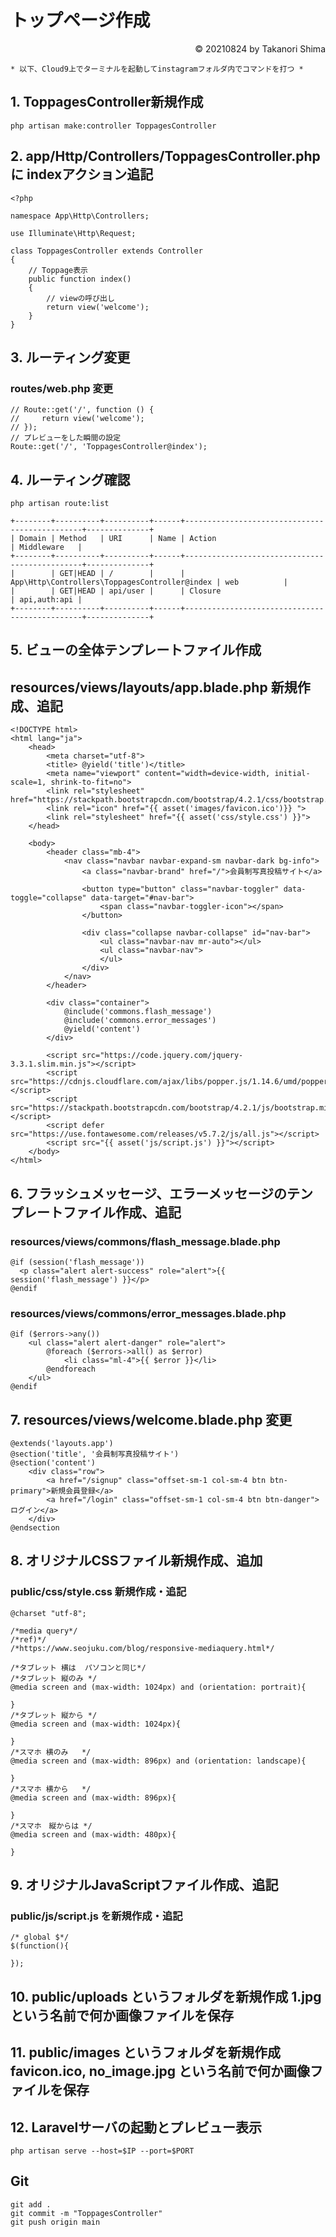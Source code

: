 # トップページ作成
<p style='text-align: right;'> &copy; 20210824 by Takanori Shima </p>

```
* 以下、Cloud9上でターミナルを起動してinstagramフォルダ内でコマンドを打つ *
```
## 1. ToppagesController新規作成
```
php artisan make:controller ToppagesController
```

## 2. app/Http/Controllers/ToppagesController.php に indexアクション追記

```
<?php

namespace App\Http\Controllers;

use Illuminate\Http\Request;

class ToppagesController extends Controller
{
    // Toppage表示
    public function index()
    {
        // viewの呼び出し
        return view('welcome');
    }
}

```
## 3. ルーティング変更
###  routes/web.php 変更
```
// Route::get('/', function () {
//     return view('welcome');
// });
// プレビューをした瞬間の設定
Route::get('/', 'ToppagesController@index');
```

## 4. ルーティング確認
```
php artisan route:list
```

```
+--------+----------+----------+------+-----------------------------------------------+--------------+
| Domain | Method   | URI      | Name | Action                                        | Middleware   |
+--------+----------+----------+------+-----------------------------------------------+--------------+
|        | GET|HEAD | /        |      | App\Http\Controllers\ToppagesController@index | web          |
|        | GET|HEAD | api/user |      | Closure                                       | api,auth:api |
+--------+----------+----------+------+-----------------------------------------------+--------------+
```

## 5. ビューの全体テンプレートファイル作成
## resources/views/layouts/app.blade.php 新規作成、追記
```
<!DOCTYPE html>
<html lang="ja">
    <head>
        <meta charset="utf-8">
        <title> @yield('title')</title>
        <meta name="viewport" content="width=device-width, initial-scale=1, shrink-to-fit=no">
        <link rel="stylesheet" href="https://stackpath.bootstrapcdn.com/bootstrap/4.2.1/css/bootstrap.min.css">
        <link rel="icon" href="{{ asset('images/favicon.ico')}} ">
        <link rel="stylesheet" href="{{ asset('css/style.css') }}">
    </head>

    <body>
        <header class="mb-4">
            <nav class="navbar navbar-expand-sm navbar-dark bg-info">
                <a class="navbar-brand" href="/">会員制写真投稿サイト</a>
                
                <button type="button" class="navbar-toggler" data-toggle="collapse" data-target="#nav-bar">
                    <span class="navbar-toggler-icon"></span>
                </button>
                
                <div class="collapse navbar-collapse" id="nav-bar">
                    <ul class="navbar-nav mr-auto"></ul>
                    <ul class="navbar-nav">
                    </ul>
                </div>
            </nav>
        </header>
        
        <div class="container">
            @include('commons.flash_message')
            @include('commons.error_messages')
            @yield('content')
        </div>
        
        <script src="https://code.jquery.com/jquery-3.3.1.slim.min.js"></script>
        <script src="https://cdnjs.cloudflare.com/ajax/libs/popper.js/1.14.6/umd/popper.min.js"></script>
        <script src="https://stackpath.bootstrapcdn.com/bootstrap/4.2.1/js/bootstrap.min.js"></script>
        <script defer src="https://use.fontawesome.com/releases/v5.7.2/js/all.js"></script>
        <script src="{{ asset('js/script.js') }}"></script>
    </body>
</html>
```

## 6. フラッシュメッセージ、エラーメッセージのテンプレートファイル作成、追記
### resources/views/commons/flash_message.blade.php
```
@if (session('flash_message'))
  <p class="alert alert-success" role="alert">{{ session('flash_message') }}</p>
@endif
```
### resources/views/commons/error_messages.blade.php
```
@if ($errors->any())
    <ul class="alert alert-danger" role="alert">
        @foreach ($errors->all() as $error)
            <li class="ml-4">{{ $error }}</li>
        @endforeach
    </ul>
@endif
```

## 7. resources/views/welcome.blade.php 変更
```
@extends('layouts.app')
@section('title', '会員制写真投稿サイト')
@section('content')
    <div class="row">
        <a href="/signup" class="offset-sm-1 col-sm-4 btn btn-primary">新規会員登録</a>
        <a href="/login" class="offset-sm-1 col-sm-4 btn btn-danger">ログイン</a>
    </div>
@endsection
```

## 8. オリジナルCSSファイル新規作成、追加
### public/css/style.css 新規作成・追記
```
@charset "utf-8";

/*media query*/
/*ref)*/
/*https://www.seojuku.com/blog/responsive-mediaquery.html*/

/*タブレット 横は	パソコンと同じ*/
/*タブレット 縦のみ	*/
@media screen and (max-width: 1024px) and (orientation: portrait){
    
}
/*タブレット 縦から	*/
@media screen and (max-width: 1024px){
    
}
/*スマホ 横のみ	*/
@media screen and (max-width: 896px) and (orientation: landscape){
    
}
/*スマホ 横から	*/ 
@media screen and (max-width: 896px){
    
}
/*スマホ　縦からは */
@media screen and (max-width: 480px){
    
}
```

## 9. オリジナルJavaScriptファイル作成、追記
### public/js/script.js を新規作成・追記
```
/* global $*/
$(function(){
    
});
```

## 10. public/uploads というフォルダを新規作成 1.jpgという名前で何か画像ファイルを保存

## 11. public/images というフォルダを新規作成 favicon.ico, no_image.jpg という名前で何か画像ファイルを保存

## 12. Laravelサーバの起動とプレビュー表示
```
php artisan serve --host=$IP --port=$PORT
```

## Git
```
git add .
git commit -m "ToppagesController"
git push origin main
```
